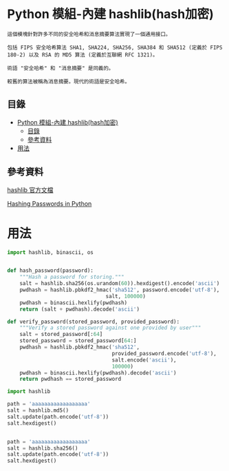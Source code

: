 # Python 模組-內建 hashlib(hash加密)

```
這個模塊針對許多不同的安全哈希和消息摘要算法實現了一個通用接口。

包括 FIPS 安全哈希算法 SHA1, SHA224, SHA256, SHA384 和 SHA512 (定義於 FIPS 180-2) 以及 RSA 的 MD5 算法 (定義於互聯網 RFC 1321)。

術語 "安全哈希" 和 "消息摘要" 是同義的。

較舊的算法被稱為消息摘要。現代的術語是安全哈希。
```

## 目錄

- [Python 模組-內建 hashlib(hash加密)](#python-模組-內建-hashlibhash加密)
	- [目錄](#目錄)
	- [參考資料](#參考資料)
- [用法](#用法)

## 參考資料

[hashlib 官方文檔](https://docs.python.org/zh-tw/3/library/hashlib.html)

[Hashing Passwords in Python](https://www.vitoshacademy.com/hashing-passwords-in-python/)

# 用法

```Python
import hashlib, binascii, os


def hash_password(password):
    """Hash a password for storing."""
    salt = hashlib.sha256(os.urandom(60)).hexdigest().encode('ascii')
    pwdhash = hashlib.pbkdf2_hmac('sha512', password.encode('utf-8'),
                                salt, 100000)
    pwdhash = binascii.hexlify(pwdhash)
    return (salt + pwdhash).decode('ascii')

def verify_password(stored_password, provided_password):
    """Verify a stored password against one provided by user"""
    salt = stored_password[:64]
    stored_password = stored_password[64:]
    pwdhash = hashlib.pbkdf2_hmac('sha512',
                                  provided_password.encode('utf-8'),
                                  salt.encode('ascii'),
                                  100000)
    pwdhash = binascii.hexlify(pwdhash).decode('ascii')
    return pwdhash == stored_password
```

```Python
import hashlib

path = 'aaaaaaaaaaaaaaaaaa'
salt = hashlib.md5()
salt.update(path.encode('utf-8'))
salt.hexdigest()


path = 'aaaaaaaaaaaaaaaaaa'
salt = hashlib.sha256()
salt.update(path.encode('utf-8'))
salt.hexdigest()
```
